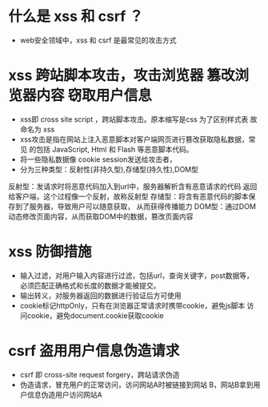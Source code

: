 
# 什么是 xss 和 csrf ？
  - web安全领域中，xss 和 csrf 是最常见的攻击方式
  
# xss  跨站脚本攻击，攻击浏览器 篡改浏览器内容 窃取用户信息
  - xss即 cross site script ，跨站脚本攻击。原本缩写是css 为了区别样式表 
    故命名为 xss
  - xss攻击是指在网站上注入恶意脚本对客户端网页进行篡改获取隐私数据，常见
    的包括 JavaScript, Html 和 Flash 等恶意脚本代码。
  - 将一些隐私数据像 cookie session发送给攻击者，
  - 分为三种类型：反射性(非持久型),存储型(持久性),DOM型

  反射型：发请求时将恶意代码加入到url中，服务器解析含有恶意请求的代码
         返回给客户端，这个过程像一个反射，故称反射型
  存储型：将含有恶意代码的脚本保存到了服务器，导致用户可以随意获取，
         从而获得传播能力
  DOM型：通过DOM动态修改页面内容，从而获取DOM中的数据，篡改页面内容

# xss 防御措施
  - 输入过滤，对用户输入内容进行过滤，包括url，查询关键字，post数据等，
    必须匹配正确格式和长度的数据才能被提交。
  - 输出转义，对服务器返回的数据进行验证后方可使用
  - cookie标记httpOnly，只有在浏览器正常请求时携带cookie，避免js脚本
    访问cookie，避免document.cookie获取cookie  

# csrf 盗用用户信息伪造请求
  - csrf 即 cross-site request forgery，跨站请求伪造
  - 伪造请求，冒充用户的正常访问，访问网站A时被链接到网站
    B，网站B拿到用户信息伪造用户访问网站A 


   